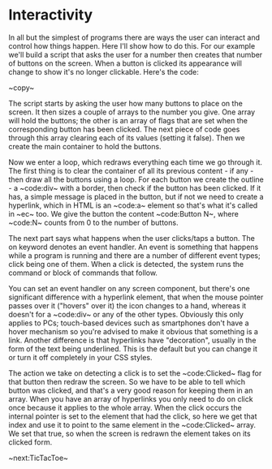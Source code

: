 # Interactivity #
In all but the simplest of programs there are ways the user can interact and control how things happen. Here I'll show how to do this. For our example we'll build a script that asks the user for a number then creates that number of buttons on the screen. When a button is clicked its appearance will change to show it's no longer clickable. Here's the code:

~copy~

The script starts by asking the user how many buttons to place on the screen. It then sizes a couple of arrays to the number you give. One array will hold the buttons; the other is an array of flags that are set when the corresponding button has been clicked. The next piece of code goes through this array clearing each of its values (setting it false). Then we create the main container to hold the buttons.

Now we enter a loop, which redraws everything each time we go through it. The first thing is to clear the container of all its previous content - if any - then draw all the buttons using a loop. For each button we create the outline - a ~code:div~ with a border, then check if the button has been clicked. If it has, a simple message is placed in the button, but if not we need to create a hyperlink, which in HTML is an ~code:a~ element so that's what it's called in ~ec~ too. We give the button the content ~code:Button N~, where ~code:N~ counts from 0 to the number of buttons.

The next part says what happens when the user clicks/taps a button. The on keyword denotes an event handler. An event is something that happens while a program is running and there are a number of different event types; click being one of them. When a click is detected, the system runs the command or block of commands that follow.

You can set an event handler on any screen component, but there's one significant difference with a hyperlink element, that when the mouse pointer passes over it ("hovers" over it) the icon changes to a hand, whereas it doesn't for a ~code:div~ or any of the other types. Obviously this only applies to PCs; touch-based devices such as smartphones don't have a hover mechanism so you're advised to make it obvious that something is a link. Another difference is that hyperlinks have "decoration", usually in the form of the text being underlined. This is the default but you can change it or turn it off completely in your CSS styles.

The action we take on detecting a click is to set the ~code:Clicked~ flag for that button then redraw the screen. So we have to be able to tell which button was clicked, and that's a very good reason for keeping them in an array. When you have an array of hyperlinks you only need to do on click once because it applies to the whole array. When the click occurs the internal pointer is set to the element that had the click, so here we get that index and use it to point to the same element in the ~code:Clicked~ array. We set that true, so when the screen is redrawn the element takes on its clicked form.

~next:TicTacToe~
